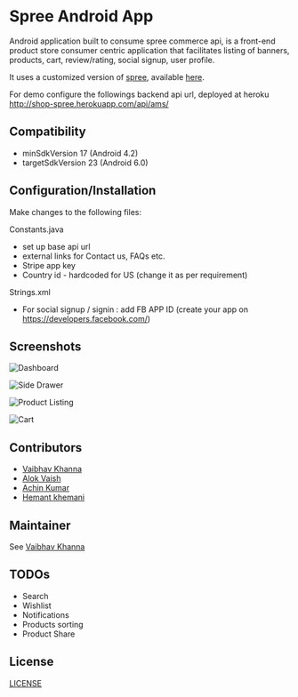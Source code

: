 # Spree Android App
Android application built to consume spree commerce api, is a front-end product store consumer centric
application that facilitates listing of banners, products, cart, review/rating, social signup, user profile.

It uses a customized version of [spree](https://github.com/spree/spree), available [here](https://github.com/vinsol-spree-contrib/shopspree-sales-app).

For demo configure the followings backend api url, deployed at heroku http://shop-spree.herokuapp.com/api/ams/ 

## Compatibility
- minSdkVersion 17 (Android 4.2)
- targetSdkVersion 23 (Android 6.0)

## Configuration/Installation
Make changes to the following files:

Constants.java
- set up base api url 
- external links for Contact us, FAQs etc.
- Stripe app key
- Country id - hardcoded for US (change it as per requirement)

Strings.xml
- For social signup / signin : add FB APP ID (create your app on https://developers.facebook.com/)

## Screenshots

![Dashboard](https://raw.githubusercontent.com/vinsol-spree-contrib/spree-android/master/screenshots/Dashbaord.png "Dashboard screen")

![Side Drawer](https://raw.githubusercontent.com/vinsol-spree-contrib/spree-android/master/screenshots/SideDrawer.png "Side drawer")

![Product Listing](https://raw.githubusercontent.com/vinsol-spree-contrib/spree-android/master/screenshots/ProductListing.png "Product Listing screen")

![Cart](https://raw.githubusercontent.com/vinsol-spree-contrib/spree-android/master/screenshots/Cart.png "Cart screen")

## Contributors
- [Vaibhav Khanna](https://github.com/v4ibh4v)
- [Alok Vaish](https://github.com/vaishalok)
- [Achin Kumar](https://github.com/infernus666) 
- [Hemant khemani](https://github.com/contacthrk)


## Maintainer
See [Vaibhav Khanna](https://github.com/v4ibh4v)

## TODOs
- Search
- Wishlist
- Notifications
- Products sorting
- Product Share


## License

[LICENSE](https://github.com/vinsol/spree-android/blob/master/LICENSE.md)

